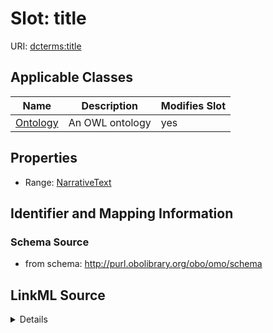 # Slot: title

URI: [dcterms:title](http://purl.org/dc/terms/title)



<!-- no inheritance hierarchy -->




## Applicable Classes

| Name | Description | Modifies Slot |
| --- | --- | --- |
[Ontology](Ontology.md) | An OWL ontology |  yes  |







## Properties

* Range: [NarrativeText](NarrativeText.md)





## Identifier and Mapping Information







### Schema Source


* from schema: http://purl.obolibrary.org/obo/omo/schema




## LinkML Source

<details>
```yaml
name: title
from_schema: http://purl.obolibrary.org/obo/omo/schema
rank: 1000
slot_uri: dcterms:title
alias: title
domain_of:
- Ontology
range: narrative text

```
</details>